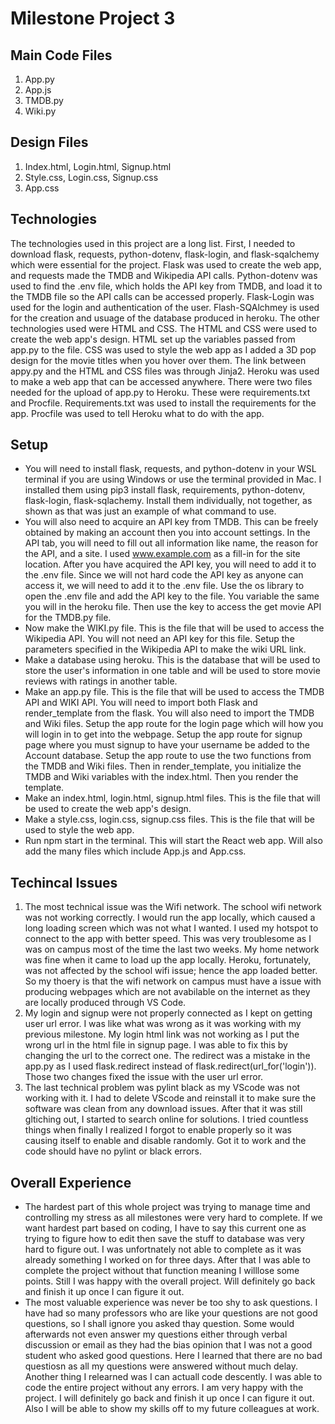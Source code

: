 # Milestone Project 3

## Main Code Files
1. App.py
2. App.js
3. TMDB.py
4. Wiki.py

## Design Files
1. Index.html, Login.html, Signup.html
2. Style.css, Login.css, Signup.css
3. App.css

## Technologies
The technologies used in this project are a long list. First, I needed to download flask, requests, python-dotenv, flask-login, and flask-sqalchemy which were essential for the project. Flask was used to create the web app, and requests made the TMDB and Wikipedia API calls. Python-dotenv was used to find the .env file, which holds the API key from TMDB, and load it to the TMDB file so the API calls can be accessed properly. Flask-Login was used for the login and authentication of the user. Flash-SQAlchmey is used for the creation and usuage of the database produced in heroku. The other technologies used were HTML and CSS. The HTML and CSS were used to create the web app's design. HTML set up the variables passed from app.py to the file. CSS was used to style the web app as I added a 3D pop design for the movie titles when you hover over them. The link between appy.py and the HTML and CSS files was through Jinja2. Heroku was used to make a web app that can be accessed anywhere. There were two files needed for the upload of app.py to Heroku. These were requirements.txt and Procfile. Requirements.txt was used to install the requirements for the app. Procfile was used to tell Heroku what to do with the app.

## Setup
- You will need to install flask, requests, and python-dotenv in your WSL terminal if you are using Windows or use the terminal provided in Mac. I installed them using pip3 install flask, requirements, python-dotenv, flask-login, flask-sqlachemy. Install them individually, not together, as shown as that was just an example of what command to use. 
- You will also need to acquire an API key from TMDB. This can be freely obtained by making an account then you into account settings. In the API tab, you will need to fill out all information like name, the reason for the API, and a site. I used www.example.com as a fill-in for the site location. After you have acquired the API key, you will need to add it to the .env file. Since we will not hard code the API key as anyone can access it, we will need to add it to the .env file. Use the os library to open the .env file and add the API key to the file. You variable the same you will in the heroku file. Then use the key to access the get movie API for the TMDB.py file.
- Now make the WIKI.py file. This is the file that will be used to access the Wikipedia API. You will not need an API key for this file. Setup the parameters specified in the Wikipedia API to make the wiki URL link.
- Make a database using heroku. This is the database that will be used to store the user's information in one table and will be used to store movie reviews with ratings in another table.
- Make an app.py file. This is the file that will be used to access the TMDB API and WIKI API. You will need to import both Flask and render_template from the flask. You will also need to import the TMDB and Wiki files. Setup the app route for the login page which will how you will login in to get into the webpage. Setup the app route for signup page where you must signup to have your username be added to the Account database. Setup the app route to use the two functions from the TMDB and Wiki files. Then in render_template, you initialize the TMDB and Wiki variables with the index.html. Then you render the template.
- Make an index.html, login.html, signup.html files. This is the file that will be used to create the web app's design.
- Make a style.css, login.css, signup.css files. This is the file that will be used to style the web app.
- Run npm start in the terminal. This will start the React web app. Will also add the many files which include App.js and App.css.

## Techincal Issues
1. The most technical issue was the Wifi network. The school wifi network was not working correctly. I would run the app locally, which caused a long loading screen which was not what I wanted. I used my hotspot to connect to the app with better speed. This was very troublesome as I was on campus most of the time the last two weeks. My home network was fine when it came to load up the app locally. Heroku, fortunately, was not affected by the school wifi issue; hence the app loaded better. So my thoery is that the wifi network on campus must have a issue with producing webpages which are not avabilable on the internet as they are locally produced through VS Code.
2. My login and signup were not properly connected as I kept on getting user url error. I was like what was wrong as it was working with my previous milestone. My login html link was not working as I put the wrong url in the html file in signup page. I was able to fix this by changing the url to the correct one. The redirect was a mistake in the app.py as I used flask.redirect instead of flask.redirect(url_for('login')). Those two changes fixed the issue with the user url error. 
3. The last technical problem was pylint black as my VScode was not working with it. I had to delete VScode and reinstall it to make sure the software was clean from any download issues. After that it was still gltiching out, I started to search online for solutions. I tried countless things when finally I realized I forgot to enable properly so it was causing itself to enable and disable randomly. Got it to work and the code should have no pylint or black errors.

## Overall Experience
- The hardest part of this whole project was trying to manage time and controlling my stress as all milestones were very hard to complete. If we want hardest part based on coding, I have to say this current one as trying to figure how to edit then save the stuff to database was very hard to figure out. I was unfortnately not able to complete as it was already something I worked on for three days. After that I was able to complete the project without that function meaning I willlose some points. Still I was happy with the overall project. Will definitely go back and finish it up once I can figure it out.
- The most valuable experience was never be too shy to ask questions. I have had so many professors who are like your questions are not good questions, so I shall ignore you asked thay question. Some would afterwards not even answer my questions either through verbal discussion or email as they had the bias opinion that I was not a good student who asked good questions. Here I learned that there are no bad questiosn as all my questions were answered without much delay. Another thing I relearned was I can actuall code descently. I was able to code the entire project without any errors. I am very happy with the project. I will definitely go back and finish it up once I can figure it out. Also I will be able to show my skills off to my future colleagues at work.
